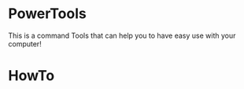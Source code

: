 # PowerTools
This is a command Tools that can help you to have easy use with your computer!

# HowTo
